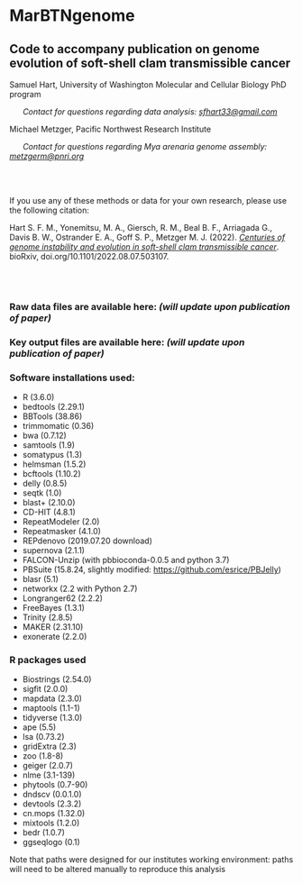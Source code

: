 # MarBTNgenome
## Code to accompany publication on genome evolution of soft-shell clam transmissible cancer
Samuel Hart, University of Washington Molecular and Cellular Biology PhD program

&nbsp;&nbsp;&nbsp;&nbsp;&nbsp;&nbsp;*Contact for questions regarding data analysis: sfhart33@gmail.com*

Michael Metzger, Pacific Northwest Research Institute

&nbsp;&nbsp;&nbsp;&nbsp;&nbsp;&nbsp;*Contact for questions regarding Mya arenaria genome assembly: metzgerm@pnri.org*

<br/><br/>

If you use any of these methods or data for your own research, please use the following citation:

Hart S. F. M., Yonemitsu, M. A., Giersch, R. M., Beal B. F., Arriagada G., Davis B. W., Ostrander E. A., Goff S. P., Metzger M. J. (2022). [*Centuries of genome instability and evolution in soft-shell clam transmissible cancer*](https://www.biorxiv.org/content/10.1101/2022.08.07.503107v1). bioRxiv, doi.org/10.1101/2022.08.07.503107.

<br/><br/>

### Raw data files are available here: *(will update upon publication of paper)*

### Key output files are available here: *(will update upon publication of paper)*

### Software installations used:

* R (3.6.0)
* bedtools (2.29.1)
* BBTools (38.86)
* trimmomatic (0.36)
* bwa (0.7.12)
* samtools (1.9)
* somatypus (1.3)
* helmsman (1.5.2)
* bcftools (1.10.2)
* delly (0.8.5)
* seqtk (1.0)
* blast+ (2.10.0)
* CD-HIT (4.8.1)
* RepeatModeler (2.0)
* Repeatmasker (4.1.0)
* REPdenovo (2019.07.20 download)
* supernova (2.1.1)
* FALCON-Unzip (with pbbioconda-0.0.5 and python 3.7)
* PBSuite (15.8.24, slightly modified: https://github.com/esrice/PBJelly)
* blasr (5.1)
* networkx (2.2 with Python 2.7)
* Longranger62 (2.2.2)
* FreeBayes (1.3.1)
* Trinity (2.8.5)
* MAKER (2.31.10)
* exonerate (2.2.0)

### R packages used

* Biostrings (2.54.0) 
* sigfit (2.0.0)
* mapdata (2.3.0)
* maptools (1.1-1)
* tidyverse (1.3.0)
* ape (5.5)
* lsa (0.73.2)
* gridExtra (2.3)
* zoo (1.8-8)
* geiger (2.0.7)
* nlme (3.1-139) 
* phytools (0.7-90)
* dndscv (0.0.1.0)
* devtools (2.3.2)
* cn.mops (1.32.0)
* mixtools (1.2.0)
* bedr (1.0.7)
* ggseqlogo (0.1)

Note that paths were designed for our institutes working environment: paths will need to be altered manually to reproduce this analysis
